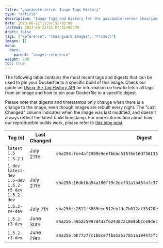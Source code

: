 ```yaml
---
title: "guacamole-server Image Tags History"
type: "article"
description: "Image Tags and History for the guacamole-server Chainguard Image"
date: 2023-06-22T11:07:52+02:00
lastmod: 2023-06-22T11:07:52+02:00
draft: false
tags: ["Reference", "Chainguard Images", "Product"]
images: []
menu:
  docs:
    parent: "images-reference"
weight: 700
toc: true
---
```


The following table contains the most recent tags and digests that can be used to pin your Dockerfile to a specific build of this image. Check our guide on [Using the Tag History API](/chainguard/chainguard-images/using-the-tag-history-api/) for information on how to fetch all tags from an image and how to pin your Dockerfile to a specific digest.

Please note that digests and timestamps only change when there is a change to the image, even though images are rebuilt every night. The "Last Changed" column indicates when the image was last modified, and doesn't always reflect the latest build timestamp. For more information about how our reproducible builds work, please refer to [this blog post](https://www.chainguard.dev/unchained/reproducing-chainguards-reproducible-image-builds).

| Tag (s)                                                    | Last Changed | Digest                                                                    |
|------------------------------------------------------------|--------------|---------------------------------------------------------------------------|
|  `latest` `1.5` `1.5.2` `1`                                | July 27th    | `sha256:fee4af2909e9eefbbbc515f6e16df36135fe46acf211c9483435b22f3ecb479b` |
|  `1-dev` `latest-dev` `1.5-dev` `1.5.2-r5-dev` `1.5.2-dev` | July 27th    | `sha256:16db1ba54a180ff9c2dcf31a1b45fafc3789b675fc9b752d31bb755eff7f00ef` |
|  `1.5.2-r4-dev`                                            | July 7th     | `sha256:c2812f3869eed512ebfdc7b012af33420e76bbdf06839bab1cbe3fde749afeaa` |
|  `1.5.2-r3-dev`                                            | June 30th    | `sha256:59b225997d433f624387a1869bb2ce9dec50068eaa3f89cfdc7b3c81768525be` |
|  `1.5.2-r1-dev`                                            | June 29th    | `sha256:bb77277c1b6ce7fba52637851a194475fc9fc975c2a702e446256661f213c603` |
